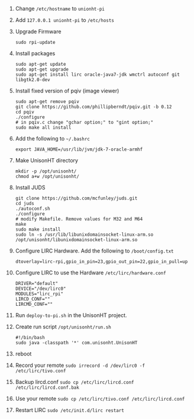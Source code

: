 1. Change `/etc/hostname` to `unionht-pi`
1. Add `127.0.0.1 unionht-pi` to `/etc/hosts`
1. Upgrade Firmware

    ```
    sudo rpi-update
    ```

1. Install packages

    ```
    sudo apt-get update
    sudo apt-get upgrade
    sudo apt-get install lirc oracle-java7-jdk wmctrl autoconf git libgtk2.0-dev
    ```

1. Install fixed version of pqiv (image viewer)

    ```
    sudo apt-get remove pqiv
    git clone https://github.com/phillipberndt/pqiv.git -b 0.12
    cd pqiv
    ./configure
    # in pqiv.c change "gchar option;" to "gint option;"
    sudo make all install
    ```

1. Add the following to `~/.bashrc`

    ```
    export JAVA_HOME=/usr/lib/jvm/jdk-7-oracle-armhf
    ```

1. Make UnisonHT directory

    ```
    mkdir -p /opt/unisonht/
    chmod a+w /opt/unisonht/
    ```

1. Install JUDS

    ```
    git clone https://github.com/mcfunley/juds.git
    cd juds
    ./autoconf.sh
    ./configure
    # modify Makefile. Remove values for M32 and M64
    make
    sudo make install
    sudo ln -s /usr/lib/libunixdomainsocket-linux-arm.so /opt/unisonht/libunixdomainsocket-linux-arm.so
    ```

1. Configure LIRC Hardware. Add the following to `/boot/config.txt`

    ```
    dtoverlay=lirc-rpi,gpio_in_pin=23,gpio_out_pin=22,gpio_in_pull=up
    ```

1. Configure LIRC to use the Hardware `/etc/lirc/hardware.conf`

    ```
    DRIVER="default"
    DEVICE="/dev/lirc0"
    MODULES="lirc_rpi"
    LIRCD_CONF=""
    LIRCMD_CONF=""
    ```

1. Run `deploy-to-pi.sh` in the UnisonHT project.
1. Create run script `/opt/unisonht/run.sh`

    ```
    #!/bin/bash
    sudo java -classpath '*' com.unisonht.UnisonHT
    ```

1. reboot
1. Record your remote `sudo irrecord -d /dev/lirc0 -f /etc/lirc/tivo.conf`
1. Backup lircd.conf `sudo cp /etc/lirc/lircd.conf /etc/lirc/lircd.conf.bak`
1. Use your remote `sudo cp /etc/lirc/tivo.conf /etc/lirc/lircd.conf`
1. Restart LIRC `sudo /etc/init.d/lirc restart`
